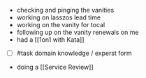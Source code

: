 - checking and pinging the vanities
- working on lasszos lead time
- working on the vanity for tocal
- following up on the vanity renewals on me
- had a [[1on1 with Kata]]
- [ ] #task domain knowledge / experst form
- doing a [[Service Review]]